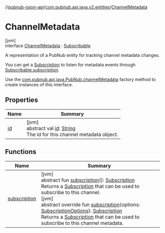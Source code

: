//[pubnub-gson-api](../../../index.md)/[com.pubnub.api.java.v2.entities](../index.md)/[ChannelMetadata](index.md)

# ChannelMetadata

[jvm]\
interface [ChannelMetadata](index.md) : [Subscribable](../-subscribable/index.md)

A representation of a PubNub entity for tracking channel metadata changes.

You can get a [Subscription](../../com.pubnub.api.java.v2.subscriptions/-subscription/index.md) to listen for metadata events through [Subscribable.subscription](../-subscribable/subscription.md).

Use the [com.pubnub.api.java.PubNub.channelMetadata](../../com.pubnub.api.java/-pub-nub/channel-metadata.md) factory method to create instances of this interface.

## Properties

| Name | Summary |
|---|---|
| [id](id.md) | [jvm]<br>abstract val [id](id.md): [String](https://kotlinlang.org/api/latest/jvm/stdlib/kotlin-stdlib/kotlin/-string/index.html)<br>The id for this channel metadata object. |

## Functions

| Name | Summary |
|---|---|
| [subscription](subscription.md) | [jvm]<br>abstract fun [subscription](subscription.md)(): [Subscription](../../com.pubnub.api.java.v2.subscriptions/-subscription/index.md)<br>Returns a [Subscription](../../com.pubnub.api.java.v2.subscriptions/-subscription/index.md) that can be used to subscribe to this channel.<br>[jvm]<br>abstract override fun [subscription](subscription.md)(options: [SubscriptionOptions](../../../../../pubnub-kotlin/pubnub-kotlin-core-api/pubnub-kotlin-core-api/com.pubnub.api.v2.subscriptions/-subscription-options/index.md)): [Subscription](../../com.pubnub.api.java.v2.subscriptions/-subscription/index.md)<br>Returns a [Subscription](../../com.pubnub.api.java.v2.subscriptions/-subscription/index.md) that can be used to subscribe to this channel metadata. |

